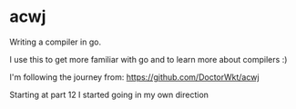 # acwj

Writing a compiler in go.

I use this to get more familiar with go and to learn more about compilers :)

I'm following the journey from: https://github.com/DoctorWkt/acwj

Starting at part 12 I started going in my own direction
